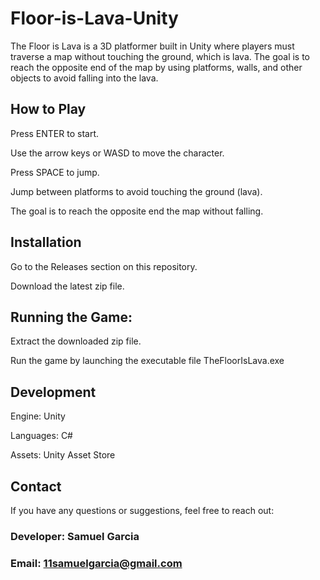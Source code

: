 # Floor-is-Lava-Unity
The Floor is Lava is a 3D platformer built in Unity where players must traverse a map without touching the ground, which is lava.
The goal is to reach the opposite end of the map by using platforms, walls, and other objects to avoid falling into the lava.

## How to Play
Press ENTER to start.

Use the arrow keys or WASD to move the character.

Press SPACE to jump.

Jump between platforms to avoid touching the ground (lava).

The goal is to reach the opposite end the map without falling.

## Installation
Go to the Releases section on this repository.

Download the latest zip file.

## Running the Game:
Extract the downloaded zip file.

Run the game by launching the executable file TheFloorIsLava.exe

## Development
Engine: Unity

Languages: C#

Assets: Unity Asset Store

## Contact
If you have any questions or suggestions, feel free to reach out:

### Developer: Samuel Garcia

### Email: 11samuelgarcia@gmail.com
